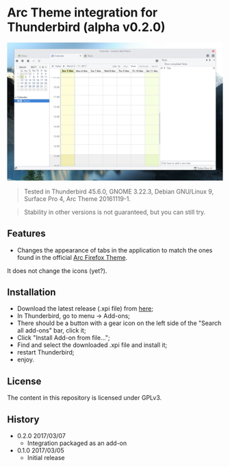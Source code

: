 # Arc Theme integration for Thunderbird (alpha v0.2.0)

![alt tag](preview.png)

> Tested in Thunderbird 45.6.0, GNOME 3.22.3, Debian GNU/Linux 9, Surface Pro 4, Arc Theme 20161119-1.

> Stability in other versions is not guaranteed, but you can still try.

## Features

 - Changes the appearance of tabs in the application to match the ones found in the official [Arc Firefox Theme](https://github.com/horst3180/arc-firefox-theme).

It does not change the icons (yet?).

## Installation

 - Download the latest release (.xpi file) from [here](https://github.com/JD342/arc-thunderbird-integration/releases);
 - In Thunderbird, go to menu -> Add-ons;
 - There should be a button with a gear icon on the left side of the "Search all add-ons" bar, click it;
 - Click "Install Add-on from file...";
 - Find and select the downloaded .xpi file and install it;
 - restart Thunderbird;
 - enjoy.

## License

The content in this repository is licensed under GPLv3.

## History

  - 0.2.0 2017/03/07
    - Integration packaged as an add-on
  - 0.1.0 2017/03/05
    - Initial release
